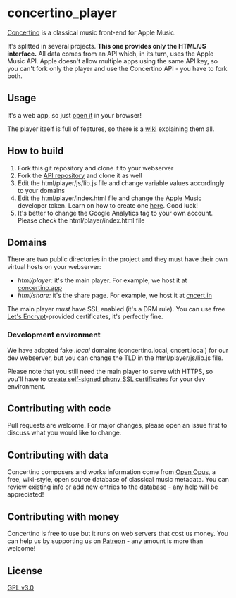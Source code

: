# concertino_player

[Concertino](https://getconcertmaster.com) is a classical music front-end for Apple Music.

It's splitted in several projects. **This one provides only the HTML/JS interface.** All data comes from an API which, in its turn, uses the Apple Music API. Apple doesn't allow multiple apps using the same API key, so you can't fork only the player and use the Concertino API - you have to fork both.

## Usage

It's a web app, so just [open it](https://concertino.app) in your browser!

The player itself is full of features, so there is a [wiki](https://getconcertino.com/help) explaining them all.

## How to build

1. Fork this git repository and clone it to your webserver
2. Fork the [API repository](https://github.com/openopus-org/concertino_api) and clone it as well 
3. Edit the html/player/js/lib.js file and change variable values accordingly to your domains
4. Edit the html/player/index.html file and change the Apple Music developer token. Learn on how to create one [here](https://developer.apple.com/documentation/applemusicapi/getting_keys_and_creating_tokens). Good luck!
5. It's better to change the Google Analytics tag to your own account. Please check the html/player/index.html file

## Domains

There are two public directories in the project and they must have their own virtual hosts on your webserver:
- *html/player:* it's the main player. For example, we host it at [concertino.app](https://concertino.app)
- *html/share:* it's the share page. For example, we host it at [cncert.in](https://cncert.in)

The main player *must* have SSL enabled (it's a DRM rule). You can use free [Let's Encrypt](https://letsencrypt.org/)-provided certificates, it's perfectly fine.

### Development environment

We have adopted fake *.local* domains (concertino.local, cncert.local) for our dev webserver, but you can change the TLD in the html/player/js/lib.js file. 

Please note that you still need the main player to serve with HTTPS, so you'll have to [create self-signed phony SSL certificates](https://medium.com/@tbusser/creating-a-browser-trusted-self-signed-ssl-certificate-2709ce43fd15) for your dev environment.

## Contributing with code
Pull requests are welcome. For major changes, please open an issue first to discuss what you would like to change.

## Contributing with data
Concertino composers and works information come from [Open Opus](https://openopus.org), a free, wiki-style, open source database of classical music metadata. You can review existing info or add new entries to the database - any help will be appreciated!

## Contributing with money
Concertino is free to use but it runs on web servers that cost us money. You can help us by supporting us on [Patreon](https://www.patreon.com/openopus) - any amount is more than welcome!

## License
[GPL v3.0](https://choosealicense.com/licenses/gpl-3.0/)